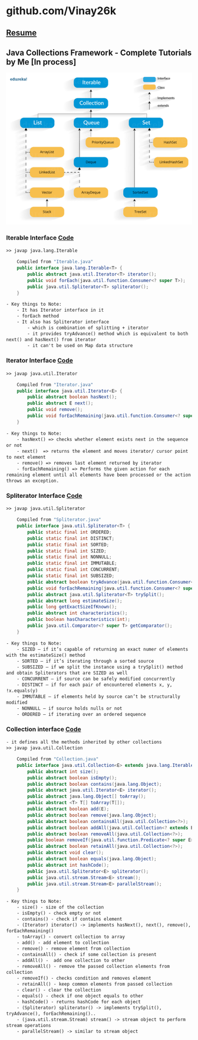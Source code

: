 # github.com/Vinay26k
## [Resume](https://vinay26k.github.io/Resume.html)
## Java Collections Framework - Complete Tutorials by Me [In process]

![alt collections-image.png](Collection-framework-hierarchy.png)



### Iterable Interface [Code](1.%20Iterable%20Interface/IterableDemo.java)
	>> javap java.lang.Iterable
```java
	Compiled from "Iterable.java"
	public interface java.lang.Iterable<T> {
		public abstract java.util.Iterator<T> iterator();
		public void forEach(java.util.function.Consumer<? super T>);
		public java.util.Spliterator<T> spliterator();
	}
```

	- Key things to Note:
		- It has Iterator interface in it
		- forEach method
		- It also has Spliterator interface
			- which is combination of splitting + iterator
			- it provides tryAdvance() method which is equivalent to both next() and hasNext() from iterator
			- it can't be used on Map data structure




### Iterator Interface [Code](1.%20Iterable%20Interface/IteratorDemo.java)
	>> javap java.util.Iterator
```java
	Compiled from "Iterator.java"
	public interface java.util.Iterator<E> {
  		public abstract boolean hasNext();
  		public abstract E next();
  		public void remove();
  		public void forEachRemaining(java.util.function.Consumer<? super E>);
	}
```

	- Key things to Note:
		- hasNext() => checks whether element exists next in the sequence or not
		- next()  => returns the element and moves iterator/ cursor point to next element
		- remove() => removes last element returned by iterator
		- forEachRemaining() => Performs the given action for each remaining element until all elements have been processed or the action throws an exception.


### Spliterator Interface [Code](1.%20Iterable%20Interface/SpliteratorDemo.java)
	>> javap java.util.Spliterator
```java
	Compiled from "Spliterator.java"
	public interface java.util.Spliterator<T> {
		public static final int ORDERED;
		public static final int DISTINCT;
		public static final int SORTED;
		public static final int SIZED;
		public static final int NONNULL;
		public static final int IMMUTABLE;
		public static final int CONCURRENT;
		public static final int SUBSIZED;
		public abstract boolean tryAdvance(java.util.function.Consumer<? super T>);
		public void forEachRemaining(java.util.function.Consumer<? super T>);
		public abstract java.util.Spliterator<T> trySplit();
		public abstract long estimateSize();
 		public long getExactSizeIfKnown();
		public abstract int characteristics();
		public boolean hasCharacteristics(int);
		public java.util.Comparator<? super T> getComparator();
	}
```

	- Key things to Note:
		- SIZED – if it’s capable of returning an exact numer of elements with the estimateSize() method
		- SORTED – if it’s iterating through a sorted source
		- SUBSIZED – if we split the instance using a trySplit() method and obtain Spliterators that are SIZED as well
		- CONCURRENT – if source can be safely modified concurrently
		- DISTINCT – if for each pair of encountered elements x, y, !x.equals(y)
		- IMMUTABLE – if elements held by source can’t be structurally modified
		- NONNULL – if source holds nulls or not
		- ORDERED – if iterating over an ordered sequence



### Collection interface [Code](1.%20Collection%20Interface/CollectionInterfaceDemo.java)

	- it defines all the methods inherited by other collections
	>> javap java.util.Collection
```java
	Compiled from "Collection.java"
	public interface java.util.Collection<E> extends java.lang.Iterable<E> {
  		public abstract int size();
  		public abstract boolean isEmpty();
  		public abstract boolean contains(java.lang.Object);
  		public abstract java.util.Iterator<E> iterator();
  		public abstract java.lang.Object[] toArray();
  		public abstract <T> T[] toArray(T[]);
  		public abstract boolean add(E);
  		public abstract boolean remove(java.lang.Object);
  		public abstract boolean containsAll(java.util.Collection<?>);
  		public abstract boolean addAll(java.util.Collection<? extends E>);
  		public abstract boolean removeAll(java.util.Collection<?>);
  		public boolean removeIf(java.util.function.Predicate<? super E>);
  		public abstract boolean retainAll(java.util.Collection<?>);
  		public abstract void clear();
  		public abstract boolean equals(java.lang.Object);
  		public abstract int hashCode();
  		public java.util.Spliterator<E> spliterator();
  		public java.util.stream.Stream<E> stream();
  		public java.util.stream.Stream<E> parallelStream();
	}
```

	- Key things to Note:
		- size() - size of the collection
		- isEmpty() - check empty or not
		- contains() - check if contains element
		- (Iterator) iterator() -> implements hasNext(), next(), remove(), forEachRemaining()
		- toArray() - convert collection to array
		- add() - add element to collection
		- remove() - remove element from collection
		- containsAll() - check if some collection is present
		- addAll() -  add one collection to other
		- removeAll() - remove the passed collection elements from collection
		- removeIf() - checks condition and removes element
		- retainAll() - keep common elements from passed collection
		- clear() - clear the collection
		- equals() - check if one object equals to other
		- hashCode() - returns hashCode for each object
		- (Spliterator) spliterator() -> implements trySplit(), tryAdvance(), forEachRemaining()..
		- (java.util.stream.Stream) stream() -> stream object to perform stream operations
		- parallelStream() -> similar to stream object
